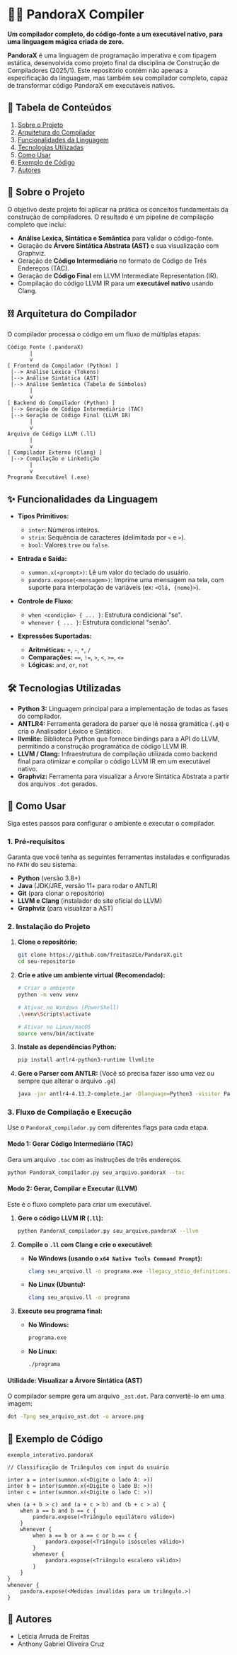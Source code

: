 # 🧙‍♂️ PandoraX Compiler

**Um compilador completo, do código-fonte a um executável nativo, para uma linguagem mágica criada do zero.**

**PandoraX** é uma linguagem de programação imperativa e com tipagem estática, desenvolvida como projeto final da disciplina de Construção de Compiladores (2025/1). Este repositório contém não apenas a especificação da linguagem, mas também seu compilador completo, capaz de transformar código PandoraX em executáveis nativos.

## 📜 Tabela de Conteúdos

1. [Sobre o Projeto](#-sobre-o-projeto)
2. [Arquitetura do Compilador](#️-arquitetura-do-compilador)
3. [Funcionalidades da Linguagem](#-funcionalidades-da-linguagem)
4. [Tecnologias Utilizadas](#-tecnologias-utilizadas)
5. [Como Usar](#-como-usar)
6. [Exemplo de Código](#-exemplo-de-código)
7. [Autores](#-autores)

## 🎯 Sobre o Projeto

O objetivo deste projeto foi aplicar na prática os conceitos fundamentais da construção de compiladores. O resultado é um pipeline de compilação completo que inclui:

  - **Análise Lexica, Sintática e Semântica** para validar o código-fonte.
  - Geração de **Árvore Sintática Abstrata (AST)** e sua visualização com Graphviz.
  - Geração de **Código Intermediário** no formato de Código de Três Endereços (TAC).
  - Geração de **Código Final** em LLVM Intermediate Representation (IR).
  - Compilação do código LLVM IR para um **executável nativo** usando Clang.

## ⛓️ Arquitetura do Compilador

O compilador processa o código em um fluxo de múltiplas etapas:

```
Código Fonte (.pandoraX)
       |
       v
[ Frontend do Compilador (Python) ]
 |--> Análise Léxica (Tokens)
 |--> Análise Sintática (AST)
 |--> Análise Semântica (Tabela de Símbolos)
       |
       v
[ Backend do Compilador (Python) ]
 |--> Geração de Código Intermediário (TAC)
 |--> Geração de Código Final (LLVM IR)
       |
       v
Arquivo de Código LLVM (.ll)
       |
       v
[ Compilador Externo (Clang) ]
 |--> Compilação e Linkedição
       |
       v
Programa Executável (.exe)
```

## ✨ Funcionalidades da Linguagem

  - **Tipos Primitivos:**

      - `inter`: Números inteiros.
      - `strin`: Sequência de caracteres (delimitada por `<` e `>`).
      - `bool`: Valores `true` ou `false`.

  - **Entrada e Saída:**

      - `summon.x(<prompt>)`: Lê um valor do teclado do usuário.
      - `pandora.expose(<mensagem>)`: Imprime uma mensagem na tela, com suporte para interpolação de variáveis (ex: `<Olá, {nome}>`).

  - **Controle de Fluxo:**

      - `when <condição> { ... }`: Estrutura condicional "se".
      - `whenever { ... }`: Estrutura condicional "senão".

  - **Expressões Suportadas:**

      - **Aritméticas:** `+`, `-`, `*`, `/`
      - **Comparações:** `==`, `!=`, `>`, `<`, `>=`, `<=`
      - **Lógicas:** `and`, `or`, `not`

## 🛠️ Tecnologias Utilizadas

  - **Python 3:** Linguagem principal para a implementação de todas as fases do compilador.
  - **ANTLR4:** Ferramenta geradora de parser que lê nossa gramática (`.g4`) e cria o Analisador Léxico e Sintático.
  - **llvmlite:** Biblioteca Python que fornece bindings para a API do LLVM, permitindo a construção programática de código LLVM IR.
  - **LLVM / Clang:** Infraestrutura de compilação utilizada como backend final para otimizar e compilar o código LLVM IR em um executável nativo.
  - **Graphviz:** Ferramenta para visualizar a Árvore Sintática Abstrata a partir dos arquivos `.dot` gerados.

## 🚀 Como Usar

Siga estes passos para configurar o ambiente e executar o compilador.

### 1\. Pré-requisitos

Garanta que você tenha as seguintes ferramentas instaladas e configuradas no `PATH` do seu sistema:

  - **Python** (versão 3.8+)
  - **Java** (JDK/JRE, versão 11+ para rodar o ANTLR)
  - **Git** (para clonar o repositório)
  - **LLVM e Clang** (instalador do site oficial do LLVM)
  - **Graphviz** (para visualizar a AST)

### 2\. Instalação do Projeto

1.  **Clone o repositório:**

    ```bash
    git clone https://github.com/freitaszLe/PandoraX.git
    cd seu-repositorio
    ```

2.  **Crie e ative um ambiente virtual (Recomendado):**

    ```bash
    # Criar o ambiente
    python -m venv venv

    # Ativar no Windows (PowerShell)
    .\venv\Scripts\activate

    # Ativar no Linux/macOS
    source venv/bin/activate
    ```

3.  **Instale as dependências Python:**

    ```bash
    pip install antlr4-python3-runtime llvmlite
    ```

4.  **Gere o Parser com ANTLR:**
    (Você só precisa fazer isso uma vez ou sempre que alterar o arquivo `.g4`)

    ```bash
    java -jar antlr4-4.13.2-complete.jar -Dlanguage=Python3 -visitor PandoraX.g4
    ```

### 3\. Fluxo de Compilação e Execução

Use o `PandoraX_compilador.py` com diferentes flags para cada etapa.

#### Modo 1: Gerar Código Intermediário (TAC)

Gera um arquivo `.tac` com as instruções de três endereços.

```bash
python PandoraX_compilador.py seu_arquivo.pandoraX --tac
```

#### Modo 2: Gerar, Compilar e Executar (LLVM)

Este é o fluxo completo para criar um executável.

1.  **Gere o código LLVM IR (`.ll`):**

    ```bash
    python PandoraX_compilador.py seu_arquivo.pandoraX --llvm
    ```

2.  **Compile o `.ll` com Clang e crie o executável:**

      * **No Windows (usando o `x64 Native Tools Command Prompt`):**
        ```bash
        clang seu_arquivo.ll -o programa.exe -llegacy_stdio_definitions.lib
        ```
      * **No Linux (Ubuntu):**
        ```bash
        clang seu_arquivo.ll -o programa
        ```

3.  **Execute seu programa final:**

      * **No Windows:**
        ```bash
        programa.exe
        ```
      * **No Linux:**
        ```bash
        ./programa
        ```

#### Utilidade: Visualizar a Árvore Sintática (AST)

O compilador sempre gera um arquivo `_ast.dot`. Para convertê-lo em uma imagem:

```bash
dot -Tpng seu_arquivo_ast.dot -o arvore.png
```

## 📝 Exemplo de Código

`exemplo_interativo.pandoraX`

```pandorax
// Classificação de Triângulos com input do usuário

inter a = inter(summon.x(<Digite o lado A: >))
inter b = inter(summon.x(<Digite o lado B: >))
inter c = inter(summon.x(<Digite o lado C: >))

when (a + b > c) and (a + c > b) and (b + c > a) {
    when a == b and b == c {
        pandora.expose(<Triângulo equilátero válido>)
    }
    whenever {
        when a == b or a == c or b == c {
            pandora.expose(<Triângulo isósceles válido>)
        }
        whenever {
            pandora.expose(<Triângulo escaleno válido>)
        }
    }
}
whenever {
    pandora.expose(<Medidas inválidas para um triângulo.>)
}
```

## 👥 Autores

  - Leticia Arruda de Freitas
  - Anthony Gabriel Oliveira Cruz
